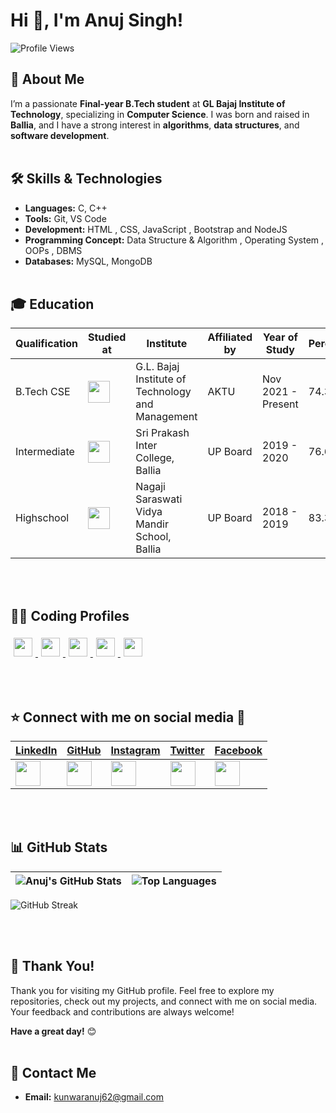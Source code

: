 # Hi 👋, I'm Anuj Singh! 
![Profile Views](https://hits.sh/github.com/anujsingh21.svg?style=for-the-badge&label=Profile%20Views&color=informational&labelColor=gray)

## 📝 About Me
I’m a passionate **Final-year B.Tech student** at **GL Bajaj Institute of Technology**, specializing in **Computer Science**. I was born and raised in **Ballia**, and I have a strong interest in **algorithms**, **data structures**, and **software development**.
<br><br>

## 🛠 Skills & Technologies
- **Languages:** C, C++
- **Tools:** Git, VS Code
- **Development:** HTML , CSS, JavaScript , Bootstrap and NodeJS
- **Programming Concept:** Data Structure & Algorithm , Operating System , OOPs , DBMS
- **Databases:** MySQL, MongoDB
<br><br>

## 🎓 Education

| Qualification | Studied at | Institute | Affiliated by | Year of Study | Percentage |
| --- | --- | --- | --- | --- | --- |
| B.Tech CSE | <img src="https://www.glbitm.org/Uploads/image/846imguf_LogoGLBajaj.jpg" width="35"> | G.L. Bajaj Institute of Technology and Management | AKTU | Nov 2021 - Present | 74.3% |
| Intermediate | <img src="https://seeklogo.com/images/B/board-of-high-school-intermediate-uttar-pradesh-logo-C72295BBDE-seeklogo.com.png" width="35"> | Sri Prakash Inter College, Ballia | UP Board | 2019 - 2020 | 76.6% |
| Highschool | <img src="https://seeklogo.com/images/B/board-of-high-school-intermediate-uttar-pradesh-logo-C72295BBDE-seeklogo.com.png" width="35"> | Nagaji Saraswati Vidya Mandir School, Ballia | UP Board | 2018 - 2019 | 83.3% |


<br><br>
## 🧑‍💻 Coding Profiles

  <a href="https://leetcode.com/u/the_anuj/">
    <img src="https://img.shields.io/badge/-LeetCode-black?style=flat-square&logo=LeetCode" height="30px" style="margin: 5px;">
  </a>
  <a href="https://www.naukri.com/code360/profile/The_Anuj">
    <img src="https://img.shields.io/badge/-CodingNinjas-orange?style=flat-square&logo=CodingNinjas" height="30px" style="margin: 5px;">
  </a>
  <a href="https://www.geeksforgeeks.org/user/anujsingh07/">
    <img src="https://img.shields.io/badge/-GeeksforGeeks-darkgreen?style=flat-square&logo=GeeksforGeeks" height="30px" style="margin: 5px;">
  </a>
  <a href="https://www.hackerrank.com/profile/anujsingh2302201">
    <img src="https://img.shields.io/badge/-HackerRank-green?style=flat-square&logo=HackerRank" height="30px" style="margin: 5px;">
  </a>
  <a href="https://www.codechef.com/users/anujsingh18">
    <img src="https://img.shields.io/badge/-CodeChef-brown?style=flat-square&logo=CodeChef" height="30px" style="margin: 5px;">
  </a>


<br><br>




## ⭐ Connect with me on social media 📲

| [LinkedIn](https://www.linkedin.com/in/anuj-singh-56a21a227/) | [GitHub](https://github.com/anujsingh21) | [Instagram](https://www.instagram.com/kunwaranuj_?igshid=MWpuemtuYnM0ZzkwNw==) | [Twitter](https://x.com/KunwarAnujSing5?t=KUQ3bYzZcVg-4E691WPW4A&s=09) | [Facebook](https://facebook.com/your-facebook-id) |
| --- | --- | --- | --- | --- |
| <img src="https://img.icons8.com/color/48/000000/linkedin.png" width="40"/> | <img src="https://img.icons8.com/ios-glyphs/48/000000/github.png" width="40"/> | <img src="https://img.icons8.com/fluency/48/000000/instagram-new.png" width="40"/> | <img src="https://img.icons8.com/color/48/000000/twitter.png" width="40"/> | <img src="https://img.icons8.com/color/48/000000/facebook.png" width="40"/> |




<br><br>

## 📊 GitHub Stats

| ![Anuj's GitHub Stats](https://github-readme-stats.vercel.app/api?username=anujsingh21&show_icons=true&theme=radical) | ![Top Languages](https://github-readme-stats.vercel.app/api/top-langs/?username=anujsingh21&layout=compact&theme=radical) |
| --- | --- |

![GitHub Streak](https://github-readme-streak-stats.herokuapp.com/?user=anujsingh21&theme=radical)


<br><br>

## 🙌 Thank You!

Thank you for visiting my GitHub profile. Feel free to explore my repositories, check out my projects, and connect with me on social media. Your feedback and contributions are always welcome!

**Have a great day!** 😊
<br><br>

## 📧 Contact Me

- **Email:** [kunwaranuj62@gmail.com](mailto:kunwaranuj62@gmail.com)
<br><br>
